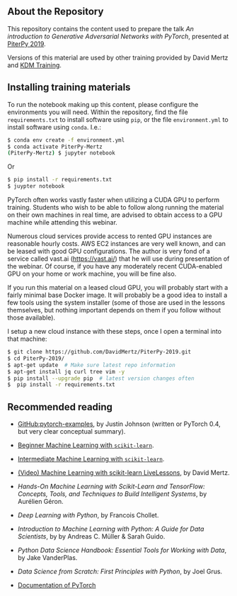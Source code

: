 ## About the Repository

This repository contains the content used to prepare the talk *An introduction to 
Generative Adversarial Networks with PyTorch*, presented at 
[PiterPy 2019](https://piterpy.com/).

Versions of this material are used by other training provided by David Mertz 
and [KDM Training](http://kdm.training).

## Installing training materials

To run the notebook making up this content, please configure the environments 
you will need.  Within the repository, find the file `requirements.txt`
to install software using `pip`, or the file `environment.yml` to
install software using `conda`.  I.e.:

```bash
$ conda env create -f environment.yml
$ conda activate PiterPy-Mertz
(PiterPy-Mertz) $ jupyter notebook 
```

Or

```bash
$ pip install -r requirements.txt
$ juypter notebook 
```

PyTorch often works vastly faster when utilizing a CUDA GPU to
perform training.  Students who wish to be able to follow along
running the material on their own machines in real time, are advised
to obtain access to a GPU machine while attending this webinar.
 
Numerous cloud services provide access to rented GPU instances are
reasonable hourly costs.  AWS EC2 instances are very well known, and
can be leased with good GPU configurations.  The author is very fond
of a service called vast.ai (https://vast.ai/) that he will use
during presentation of the webinar.   Of course, if you have any
moderately recent CUDA-enabled GPU on your home or work machine, you
will be fine also.

If you run this material on a leased cloud GPU, you will probably
start with a fairly minimal base Docker image.  It will probably be
a good idea to install a few tools using the system installer (some
of those are used in the lessons themselves, but nothing important
depends on them if you follow without those available).

I setup a new cloud instance with these steps, once I open a
terminal into that machine:

```bash
$ git clone https://github.com/DavidMertz/PiterPy-2019.git
$ cd PiterPy-2019/
$ apt-get update  # Make sure latest repo information
$ apt-get install jq curl tree vim -y
$ pip install --upgrade pip  # latest version changes often
$  pip install -r requirements.txt
```

## Recommended reading

* [GitHub:pytorch-examples](https://github.com/jcjohnson/pytorch-examples#pytorch-autograd), by Justin Johnson (written or PyTorch 0.4, but very clear conceptual summary).

* [Beginner Machine Learning with `scikit-learn`](https://github.com/DavidMertz/ML-Live-Beginner).

* [Intermediate Machine Learning with `scikit-learn`](https://github.com/DavidMertz/ML-Live-Intermediate).

* [(Video) Machine Learning with scikit-learn LiveLessons](https://www.oreilly.com/library/view/machine-learning-with/9780135474198/), by David Mertz.

* _Hands-On Machine Learning with Scikit-Learn and TensorFlow: Concepts, Tools, and Techniques to Build Intelligent Systems_, by Aurélien Géron.

* _Deep Learning with Python_, by Francois Chollet.

* _Introduction to Machine Learning with Python: A Guide for Data Scientists_, by by Andreas C. Müller & Sarah Guido.

* _Python Data Science Handbook: Essential Tools for Working with Data_, by Jake VanderPlas.

* _Data Science from Scratch: First Principles with Python_, by Joel Grus.

* [Documentation of PyTorch](https://pytorch.org/docs/stable/index.html)
